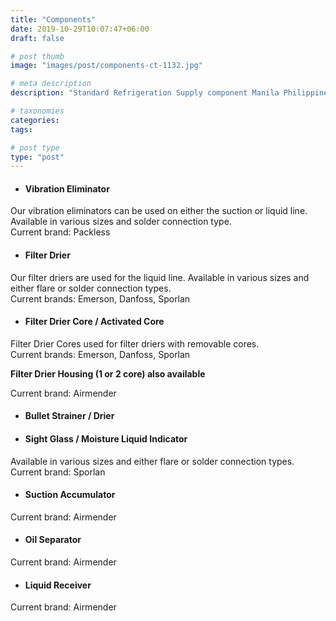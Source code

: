 ```yaml
---
title: "Components"
date: 2019-10-29T10:07:47+06:00
draft: false

# post thumb
image: "images/post/components-ct-1132.jpg"

# meta description
description: "Standard Refrigeration Supply component Manila Philippines"

# taxonomies
categories:
tags:

# post type
type: "post"
---
```


- #### Vibration Eliminator

Our vibration eliminators can be used on either the suction or liquid line. Available in various sizes and solder connection type.
\
Current brand: Packless

- #### Filter Drier

Our filter driers are used for the liquid line. Available in various sizes and either flare or solder connection types.
\
Current brands: Emerson, Danfoss, Sporlan

- #### Filter Drier Core / Activated Core

Filter Drier Cores used for filter driers with removable cores.
\
Current brands: Emerson, Danfoss, Sporlan

**Filter Drier Housing (1 or 2 core) also available**

Current brand: Airmender

- #### Bullet Strainer / Drier

- #### Sight Glass / Moisture Liquid Indicator

Available in various sizes and either flare or solder connection types.
\
Current brand: Sporlan

- #### Suction Accumulator

Current brand: Airmender

- #### Oil Separator

Current brand: Airmender

- #### Liquid Receiver

Current brand: Airmender
